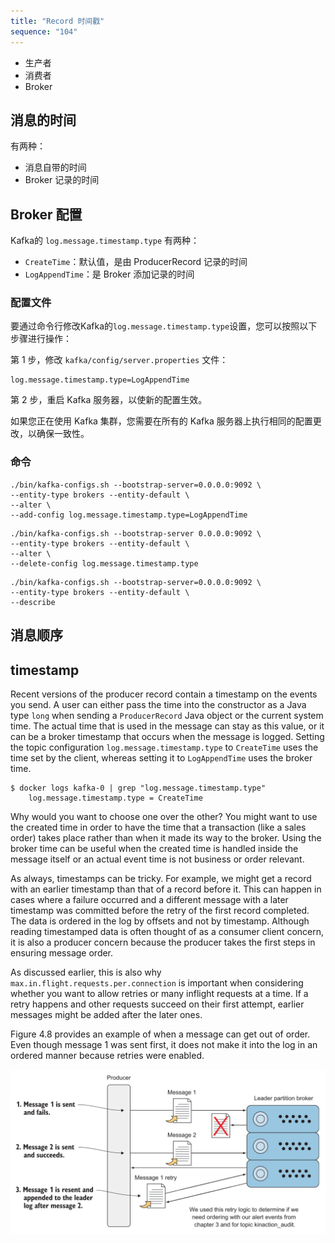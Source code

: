 ```yaml
---
title: "Record 时间戳"
sequence: "104"
---
```


- 生产者
- 消费者
- Broker

## 消息的时间

有两种：

- 消息自带的时间
- Broker 记录的时间

## Broker 配置

Kafka的 `log.message.timestamp.type` 有两种：

- `CreateTime`：默认值，是由 ProducerRecord 记录的时间
- `LogAppendTime`：是 Broker 添加记录的时间

### 配置文件

要通过命令行修改Kafka的`log.message.timestamp.type`设置，您可以按照以下步骤进行操作：

第 1 步，修改 `kafka/config/server.properties` 文件：

```text
log.message.timestamp.type=LogAppendTime
```

第 2 步，重启 Kafka 服务器，以使新的配置生效。

如果您正在使用 Kafka 集群，您需要在所有的 Kafka 服务器上执行相同的配置更改，以确保一致性。

### 命令

```text
./bin/kafka-configs.sh --bootstrap-server=0.0.0.0:9092 \
--entity-type brokers --entity-default \
--alter \
--add-config log.message.timestamp.type=LogAppendTime
```

```text
./bin/kafka-configs.sh --bootstrap-server 0.0.0.0:9092 \
--entity-type brokers --entity-default \
--alter \
--delete-config log.message.timestamp.type
```

```text
./bin/kafka-configs.sh --bootstrap-server=0.0.0.0:9092 \
--entity-type brokers --entity-default \
--describe
```

## 消息顺序

## timestamp

Recent versions of the producer record contain a timestamp on the events you send.
A user can either pass the time into the constructor as a Java type `long` when sending a
`ProducerRecord` Java object or the current system time.
The actual time that is used in the message can stay as this value,
or it can be a broker timestamp that occurs when the message is logged.
Setting the topic configuration `log.message.timestamp.type` to `CreateTime` uses the time set by the client,
whereas setting it to `LogAppendTime` uses the broker time.

```text
$ docker logs kafka-0 | grep "log.message.timestamp.type"
	log.message.timestamp.type = CreateTime
```

Why would you want to choose one over the other?
You might want to use the created time in order to have the time that a transaction (like a sales order) takes place
rather than when it made its way to the broker.
Using the broker time can be useful
when the created time is handled inside the message itself or an actual event time is not business or order relevant.

As always, timestamps can be tricky.
For example, we might get a record with an earlier timestamp than that of a record before it.
This can happen in cases where a failure occurred and a different message with a later timestamp was committed before
the retry of the first record completed.
The data is ordered in the log by offsets and not by timestamp.
Although reading timestamped data is often thought of as a consumer client concern,
it is also a producer concern
because the producer takes the first steps in ensuring message order.

As discussed earlier, this is also why `max.in.flight.requests.per.connection` is important
when considering whether you want to allow retries or many inflight requests at a time.
If a retry happens and other requests succeed on their first attempt,
earlier messages might be added after the later ones.

Figure 4.8 provides an example of when a message can get out of order.
Even though message 1 was sent first,
it does not make it into the log in an ordered manner because retries were enabled.

![](/assets/images/kafka/producer/producer-retry-impact-on-order.png)

